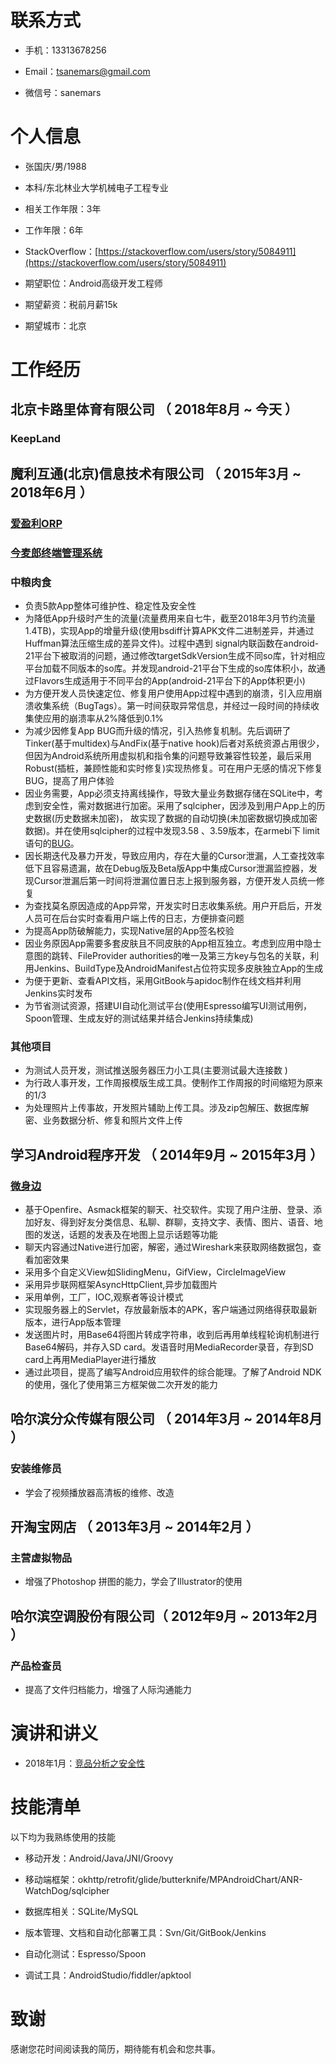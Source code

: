# 联系方式

- 手机：13313678256

- Email：tsanemars@gmail.com

- 微信号：sanemars

# 个人信息

- 张国庆/男/1988

- 本科/东北林业大学机械电子工程专业

- 相关工作年限：3年

- 工作年限：6年

- StackOverflow：[https://stackoverflow.com/users/story/5084911](https://stackoverflow.com/users/story/5084911)

- 期望职位：Android高级开发工程师

- 期望薪资：税前月薪15k

- 期望城市：北京

  

# 工作经历

## 北京卡路里体育有限公司 （ 2018年8月 ~ 今天 ）

  

### KeepLand  

## 魔利互通(北京)信息技术有限公司 （ 2015年3月 ~ 2018年6月 ）

  

### [爱盈利ORP](archives/iem)

### [今麦郎终端管理系统](/archives/images/jml_NFC_Tag.gif)

### 中粮肉食
- 负责5款App整体可维护性、稳定性及安全性
- 为降低App升级时产生的流量(流量费用来自七牛，截至2018年3月节约流量1.4TB)，实现App的增量升级(使用bsdiff计算APK文件二进制差异，并通过Huffman算法压缩生成的差异文件)。过程中遇到 signal内联函数在android-21平台下被取消的问题，通过修改targetSdkVersion生成不同so库，针对相应平台加载不同版本的so库。并发现android-21平台下生成的so库体积小，故通过Flavors生成适用于不同平台的App(android-21平台下的App体积更小)
- 为方便开发人员快速定位、修复用户使用App过程中遇到的崩溃，引入应用崩溃收集系统（BugTags）。第一时间获取异常信息，并经过一段时间的持续收集使应用的崩溃率从2%降低到0.1%
- 为减少因修复App BUG而升级的情况，引入热修复机制。先后调研了Tinker(基于multidex)与AndFix(基于native hook)后者对系统资源占用很少，但因为Android系统所用虚拟机和指令集的问题导致兼容性较差，最后采用Robust(插桩，兼顾性能和实时修复)实现热修复。可在用户无感的情况下修复BUG，提高了用户体验 
- 因业务需要，App必须支持离线操作，导致大量业务数据存储在SQLite中，考虑到安全性，需对数据进行加密。采用了sqlcipher，因涉及到用户App上的历史数据(历史数据未加密)， 故实现了数据的自动切换(未加密数据切换成加密数据)。并在使用sqlcipher的过程中发现3.58 、3.59版本，在armebi下 limit语句的[BUG](https://github.com/sqlcipher/android-database-sqlcipher/issues/374)。
- 因长期迭代及暴力开发，导致应用内，存在大量的Cursor泄漏，人工查找效率低下且容易遗漏，故在Debug版及Beta版App中集成Cursor泄漏监控器，发现Cursor泄漏后第一时间将泄漏位置日志上报到服务器，方便开发人员统一修复
- 为查找莫名原因造成的App异常，开发实时日志收集系统。用户开启后，开发人员可在后台实时查看用户端上传的日志，方便排查问题
- 为提高App防破解能力，实现Native层的App签名校验
- 因业务原因App需要多套皮肤且不同皮肤的App相互独立。考虑到应用中隐士意图的跳转、FileProvider authorities的唯一及第三方key与包名的关联，利用Jenkins、BuildType及AndroidManifest占位符实现多皮肤独立App的生成
- 为便于更新、查看API文档，采用GitBook与apidoc制作在线文档并利用Jenkins实时发布
- 为节省测试资源，搭建UI自动化测试平台(使用Espresso编写UI测试用例，Spoon管理、生成友好的测试结果并结合Jenkins持续集成)

### 其他项目

- 为测试人员开发，测试推送服务器压力小工具(主要测试最大连接数 )
- 为行政人事开发，工作周报模版生成工具。使制作工作周报的时间缩短为原来的1/3
- 为处理照片上传事故，开发照片辅助上传工具。涉及zip包解压、数据库解密、业务数据分析、修复和照片文件上传
  

## 学习Android程序开发 （ 2014年9月 ~ 2015年3月 ）
### [微身边](http://www.circlefil.com/)

- 基于Openfire、Asmack框架的聊天、社交软件。实现了用户注册、登录、添加好友、得到好友分类信息、私聊、群聊，支持文字、表情、图片、语音、地图的发送，话题的发表及在地图上显示话题等功能
- 聊天内容通过Native进行加密，解密，通过Wireshark来获取网络数据包，查看加密效果
- 采用多个自定义View如SlidingMenu，GifView，CircleImageView
- 采用异步联网框架AsyncHttpClient,异步加载图片
- 采用单例，工厂，IOC,观察者等设计模式
- 实现服务器上的Servlet，存放最新版本的APK，客户端通过网络得获取最新版本，进行App版本管理
- 发送图片时，用Base64将图片转成字符串，收到后再用单线程轮询机制进行Base64解码，并存入SD card。发语音时用MediaRecorder录音，存到SD card上再用MediaPlayer进行播放
- 通过此项目，提高了编写Android应用软件的综合能理。了解了Android NDK的使用，强化了使用第三方框架做二次开发的能力

## 哈尔滨分众传媒有限公司 （ 2014年3月 ~ 2014年8月 ）

###  安装维修员
 
 - 学会了视频播放器高清板的维修、改造

## 开淘宝网店 （ 2013年3月 ~ 2014年2月 ）

### 主营虚拟物品

- 增强了Photoshop 拼图的能力，学会了Illustrator的使用

## 哈尔滨空调股份有限公司（ 2012年9月 ~ 2013年2月 ）

### 产品检查员

- 提高了文件归档能力，增强了人际沟通能力

# 演讲和讲义

- 2018年1月：[竞品分析之安全性](https://sanemars.github.io/archives/competitiveAnalysis.html#/)

# 技能清单

以下均为我熟练使用的技能

- 移动开发：Android/Java/JNI/Groovy

- 移动端框架：okhttp/retrofit/glide/butterknife/MPAndroidChart/ANR-WatchDog/sqlcipher
- 数据库相关：SQLite/MySQL
- 版本管理、文档和自动化部署工具：Svn/Git/GitBook/Jenkins
- 自动化测试：Espresso/Spoon
- 调试工具：AndroidStudio/fiddler/apktool

# 致谢

感谢您花时间阅读我的简历，期待能有机会和您共事。
